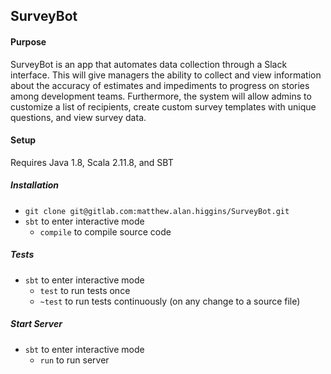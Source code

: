 ## SurveyBot

#### Purpose
SurveyBot is an app that automates data collection through a Slack interface. This will give managers the ability to collect and view information about the accuracy of estimates and impediments to progress on stories among development teams. Furthermore, the system will allow admins to customize a list of recipients, create custom survey templates with unique questions, and view survey data.

#### Setup
Requires Java 1.8, Scala 2.11.8, and SBT

##### Installation
- `git clone git@gitlab.com:matthew.alan.higgins/SurveyBot.git`
- `sbt` to enter interactive mode
    - `compile` to compile source code

##### Tests
- `sbt` to enter interactive mode
    - `test` to run tests once
    - `~test` to run tests continuously (on any change to a source file)

##### Start Server
- `sbt` to enter interactive mode
    - `run` to run server

